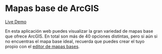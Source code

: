 # Mapas base de ArcGIS

[Live Demo](http://esri-es.github.io/arcgis-devlabs/APIJavaScript/basemaps/)

En esta aplicación web puedes visualizar la gran variedad de mapas base que ofrece ArcGIS. En total son más de 40 opciones distintas, pero si aún si no encuentras el mapa base ideal, recuerda que puedes crear el tuyo propio con el [editor de mapas bases](https://developers.arcgis.com/vector-tile-style-editor/). 